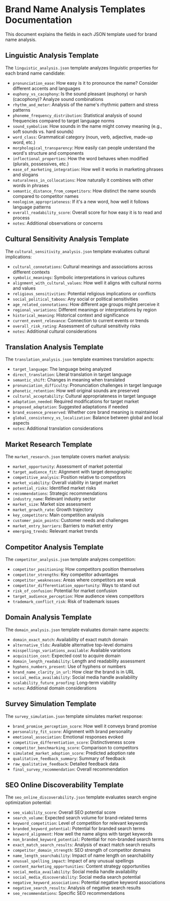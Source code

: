 # Brand Name Analysis Templates Documentation

This document explains the fields in each JSON template used for brand name analysis.

## Linguistic Analysis Template

The `linguistic_analysis.json` template analyzes linguistic properties for each brand name candidate:

- `pronunciation_ease`: How easy is it to pronounce the name? Consider different accents and languages
- `euphony_vs_cacophony`: Is the sound pleasant (euphony) or harsh (cacophony)? Analyze sound combinations
- `rhythm_and_meter`: Analysis of the name's rhythmic pattern and stress patterns
- `phoneme_frequency_distribution`: Statistical analysis of sound frequencies compared to target language norms
- `sound_symbolism`: How sounds in the name might convey meaning (e.g., soft sounds vs. hard sounds)
- `word_class`: Grammatical category (noun, verb, adjective, made-up word, etc.)
- `morphological_transparency`: How easily can people understand the word's structure and components
- `inflectional_properties`: How the word behaves when modified (plurals, possessives, etc.)
- `ease_of_marketing_integration`: How well it works in marketing phrases and slogans
- `naturalness_in_collocations`: How naturally it combines with other words in phrases
- `semantic_distance_from_competitors`: How distinct the name sounds compared to competitor names
- `neologism_appropriateness`: If it's a new word, how well it follows language patterns
- `overall_readability_score`: Overall score for how easy it is to read and process
- `notes`: Additional observations or concerns

## Cultural Sensitivity Analysis Template

The `cultural_sensitivity_analysis.json` template evaluates cultural implications:

- `cultural_connotations`: Cultural meanings and associations across different contexts
- `symbolic_meanings`: Symbolic interpretations in various cultures
- `alignment_with_cultural_values`: How well it aligns with cultural norms and values
- `religious_sensitivities`: Potential religious implications or conflicts
- `social_political_taboos`: Any social or political sensitivities
- `age_related_connotations`: How different age groups might perceive it
- `regional_variations`: Different meanings or interpretations by region
- `historical_meaning`: Historical context and significance
- `current_event_relevance`: Connection to current events or trends
- `overall_risk_rating`: Assessment of cultural sensitivity risks
- `notes`: Additional cultural considerations

## Translation Analysis Template

The `translation_analysis.json` template examines translation aspects:

- `target_language`: The language being analyzed
- `direct_translation`: Literal translation in target language
- `semantic_shift`: Changes in meaning when translated
- `pronunciation_difficulty`: Pronunciation challenges in target language
- `phonetic_retention`: How well original sounds are preserved
- `cultural_acceptability`: Cultural appropriateness in target language
- `adaptation_needed`: Required modifications for target market
- `proposed_adaptation`: Suggested adaptations if needed
- `brand_essence_preserved`: Whether core brand meaning is maintained
- `global_consistency_vs_localization`: Balance between global and local aspects
- `notes`: Additional translation considerations

## Market Research Template

The `market_research.json` template covers market analysis:

- `market_opportunity`: Assessment of market potential
- `target_audience_fit`: Alignment with target demographic
- `competitive_analysis`: Position relative to competitors
- `market_viability`: Overall viability in target market
- `potential_risks`: Identified market risks
- `recommendations`: Strategic recommendations
- `industry_name`: Relevant industry sector
- `market_size`: Market size assessment
- `market_growth_rate`: Growth trajectory
- `key_competitors`: Main competition analysis
- `customer_pain_points`: Customer needs and challenges
- `market_entry_barriers`: Barriers to market entry
- `emerging_trends`: Relevant market trends

## Competitor Analysis Template

The `competitor_analysis.json` template analyzes competition:

- `competitor_positioning`: How competitors position themselves
- `competitor_strengths`: Key competitor advantages
- `competitor_weaknesses`: Areas where competitors are weak
- `competitor_differentiation_opportunity`: Ways to stand out
- `risk_of_confusion`: Potential for market confusion
- `target_audience_perception`: How audience views competitors
- `trademark_conflict_risk`: Risk of trademark issues

## Domain Analysis Template

The `domain_analysis.json` template evaluates domain name aspects:

- `domain_exact_match`: Availability of exact match domain
- `alternative_tlds`: Available alternative top-level domains
- `misspellings_variations_available`: Available variations
- `acquisition_cost`: Expected cost to acquire domain
- `domain_length_readability`: Length and readability assessment
- `hyphens_numbers_present`: Use of hyphens or numbers
- `brand_name_clarity_in_url`: How clear the brand is in URL
- `social_media_availability`: Social media handle availability
- `scalability_future_proofing`: Long-term viability
- `notes`: Additional domain considerations

## Survey Simulation Template

The `survey_simulation.json` template simulates market response:

- `brand_promise_perception_score`: How well it conveys brand promise
- `personality_fit_score`: Alignment with brand personality
- `emotional_association`: Emotional responses evoked
- `competitive_differentiation_score`: Distinctiveness score
- `competitor_benchmarking_score`: Comparison to competitors
- `simulated_market_adoption_score`: Predicted adoption rate
- `qualitative_feedback_summary`: Summary of feedback
- `raw_qualitative_feedback`: Detailed feedback data
- `final_survey_recommendation`: Overall recommendation 

## SEO Online Discoverability Template

The `seo_online_discoverability.json` template evaluates search engine optimization potential:

- `seo_viability_score`: Overall SEO potential score
- `search_volume`: Expected search volume for brand-related terms
- `keyword_competition`: Level of competition for relevant keywords
- `branded_keyword_potential`: Potential for branded search terms
- `keyword_alignment`: How well the name aligns with target keywords
- `non_branded_keyword_potential`: Potential for non-branded search terms
- `exact_match_search_results`: Analysis of exact match search results
- `competitor_domain_strength`: SEO strength of competitor domains
- `name_length_searchability`: Impact of name length on searchability
- `unusual_spelling_impact`: Impact of any unusual spellings
- `content_marketing_opportunities`: Content strategy opportunities
- `social_media_availability`: Social media handle availability
- `social_media_discoverability`: Social media search potential
- `negative_keyword_associations`: Potential negative keyword associations
- `negative_search_results`: Analysis of negative search results
- `seo_recommendations`: Specific SEO recommendations 